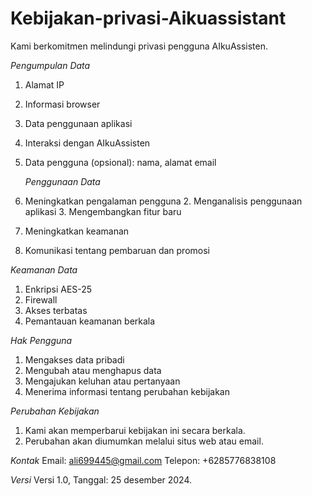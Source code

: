 # Kebijakan-privasi-Aikuassistant


Kami berkomitmen melindungi privasi pengguna AIkuAssisten.  

*Pengumpulan Data*  

1. Alamat IP
2. Informasi browser 
3. Data penggunaan aplikasi
4. Interaksi dengan AIkuAssisten
5. Data pengguna (opsional): nama, alamat email

   *Penggunaan Data*
   
1. Meningkatkan pengalaman pengguna 2. Menganalisis penggunaan aplikasi 3. Mengembangkan fitur baru
4. Meningkatkan keamanan
5. Komunikasi tentang pembaruan dan promosi

*Keamanan Data*  

1. Enkripsi AES-25
2. Firewall
3. Akses terbatas
4. Pemantauan keamanan berkala

*Hak Pengguna*  

1. Mengakses data pribadi
2. Mengubah atau menghapus data
3. Mengajukan keluhan atau pertanyaan
4. Menerima informasi tentang perubahan kebijakan

*Perubahan Kebijakan*  

1. Kami akan memperbarui kebijakan ini secara berkala.
2. Perubahan akan diumumkan melalui situs web atau email.

*Kontak* 
Email: ali699445@gmail.com
Telepon: +6285776838108

*Versi*  Versi 1.0, Tanggal: 25 desember 2024.
